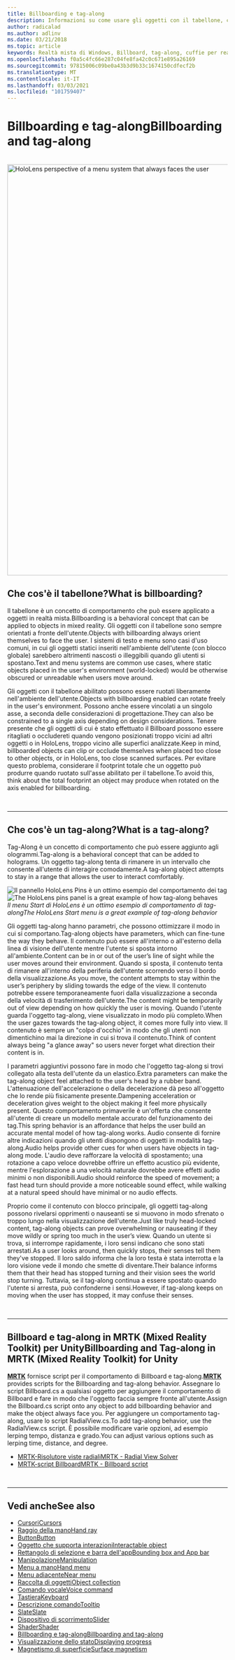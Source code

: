 ```yaml
---
title: Billboarding e tag-along
description: Informazioni su come usare gli oggetti con il tabellone, che sempre si orientano a far fronte all'utente nelle applicazioni di realtà mista.
author: radicalad
ms.author: adlinv
ms.date: 03/21/2018
ms.topic: article
keywords: Realtà mista di Windows, Billboard, tag-along, cuffie per realtà mista, auricolare di realtà mista di Windows, headset di realtà virtuale, HoloLens, MRTK, Toolkit realtà mista
ms.openlocfilehash: f0a5c4fc66e287c04fe8fa42c0c671e895a26169
ms.sourcegitcommit: 97815006c09be0a43b3d9b33c1674150cdfecf2b
ms.translationtype: MT
ms.contentlocale: it-IT
ms.lasthandoff: 03/03/2021
ms.locfileid: "101759407"
---
```

# <a name="billboarding-and-tag-along"></a><span data-ttu-id="c6037-104">Billboarding e tag-along</span><span class="sxs-lookup"><span data-stu-id="c6037-104">Billboarding and tag-along</span></span>

<br>

<img src="images/MRTK_TagAlong.gif" alt="HoloLens perspective of a menu system that always faces the user" width="940px">
<br>

## <a name="what-is-billboarding"></a><span data-ttu-id="c6037-105">Che cos'è il tabellone?</span><span class="sxs-lookup"><span data-stu-id="c6037-105">What is billboarding?</span></span>

<span data-ttu-id="c6037-106">Il tabellone è un concetto di comportamento che può essere applicato a oggetti in realtà mista.</span><span class="sxs-lookup"><span data-stu-id="c6037-106">Billboarding is a behavioral concept that can be applied to objects in mixed reality.</span></span> <span data-ttu-id="c6037-107">Gli oggetti con il tabellone sono sempre orientati a fronte dell'utente.</span><span class="sxs-lookup"><span data-stu-id="c6037-107">Objects with billboarding always orient themselves to face the user.</span></span> <span data-ttu-id="c6037-108">I sistemi di testo e menu sono casi d'uso comuni, in cui gli oggetti statici inseriti nell'ambiente dell'utente (con blocco globale) sarebbero altrimenti nascosti o illeggibili quando gli utenti si spostano.</span><span class="sxs-lookup"><span data-stu-id="c6037-108">Text and menu systems are common use cases, where static objects placed in the user's environment (world-locked) would be otherwise obscured or unreadable when users move around.</span></span>

<span data-ttu-id="c6037-109">Gli oggetti con il tabellone abilitato possono essere ruotati liberamente nell'ambiente dell'utente.</span><span class="sxs-lookup"><span data-stu-id="c6037-109">Objects with billboarding enabled can rotate freely in the user's environment.</span></span> <span data-ttu-id="c6037-110">Possono anche essere vincolati a un singolo asse, a seconda delle considerazioni di progettazione.</span><span class="sxs-lookup"><span data-stu-id="c6037-110">They can also be constrained to a single axis depending on design considerations.</span></span> <span data-ttu-id="c6037-111">Tenere presente che gli oggetti di cui è stato effettuato il Billboard possono essere ritagliati o occludereti quando vengono posizionati troppo vicini ad altri oggetti o in HoloLens, troppo vicino alle superfici analizzate.</span><span class="sxs-lookup"><span data-stu-id="c6037-111">Keep in mind, billboarded objects can clip or occlude themselves when placed too close to other objects, or in HoloLens, too close scanned surfaces.</span></span> <span data-ttu-id="c6037-112">Per evitare questo problema, considerare il footprint totale che un oggetto può produrre quando ruotato sull'asse abilitato per il tabellone.</span><span class="sxs-lookup"><span data-stu-id="c6037-112">To avoid this, think about the total footprint an object may produce when rotated on the axis enabled for billboarding.</span></span>

<br>

---
## <a name="what-is-a-tag-along"></a><span data-ttu-id="c6037-113">Che cos'è un tag-along?</span><span class="sxs-lookup"><span data-stu-id="c6037-113">What is a tag-along?</span></span>

<span data-ttu-id="c6037-114">Tag-Along è un concetto di comportamento che può essere aggiunto agli ologrammi.</span><span class="sxs-lookup"><span data-stu-id="c6037-114">Tag-along is a behavioral concept that can be added to holograms.</span></span> <span data-ttu-id="c6037-115">Un oggetto tag-along tenta di rimanere in un intervallo che consente all'utente di interagire comodamente.</span><span class="sxs-lookup"><span data-stu-id="c6037-115">A tag-along object attempts to stay in a range that allows the user to interact comfortably.</span></span>

<span data-ttu-id="c6037-116">![Il pannello HoloLens Pins è un ottimo esempio del comportamento dei tag](images/tagalong-1000px.jpg)</span><span class="sxs-lookup"><span data-stu-id="c6037-116">![The HoloLens pins panel is a great example of how tag-along behaves](images/tagalong-1000px.jpg)</span></span><br>
<span data-ttu-id="c6037-117">*Il menu Start di HoloLens è un ottimo esempio di comportamento di tag-along*</span><span class="sxs-lookup"><span data-stu-id="c6037-117">*The HoloLens Start menu is a great example of tag-along behavior*</span></span>

<span data-ttu-id="c6037-118">Gli oggetti tag-along hanno parametri, che possono ottimizzare il modo in cui si comportano.</span><span class="sxs-lookup"><span data-stu-id="c6037-118">Tag-along objects have parameters, which can fine-tune the way they behave.</span></span> <span data-ttu-id="c6037-119">Il contenuto può essere all'interno o all'esterno della linea di visione dell'utente mentre l'utente si sposta intorno all'ambiente.</span><span class="sxs-lookup"><span data-stu-id="c6037-119">Content can be in or out of the user’s line of sight while the user moves around their environment.</span></span> <span data-ttu-id="c6037-120">Quando si sposta, il contenuto tenta di rimanere all'interno della periferia dell'utente scorrendo verso il bordo della visualizzazione.</span><span class="sxs-lookup"><span data-stu-id="c6037-120">As you move, the content attempts to stay within the user’s periphery by sliding towards the edge of the view.</span></span> <span data-ttu-id="c6037-121">Il contenuto potrebbe essere temporaneamente fuori dalla visualizzazione a seconda della velocità di trasferimento dell'utente.</span><span class="sxs-lookup"><span data-stu-id="c6037-121">The content might be temporarily out of view depending on how quickly the user is moving.</span></span> <span data-ttu-id="c6037-122">Quando l'utente guarda l'oggetto tag-along, viene visualizzato in modo più completo.</span><span class="sxs-lookup"><span data-stu-id="c6037-122">When the user gazes towards the tag-along object, it comes more fully into view.</span></span> <span data-ttu-id="c6037-123">Il contenuto è sempre un "colpo d'occhio" in modo che gli utenti non dimentichino mai la direzione in cui si trova il contenuto.</span><span class="sxs-lookup"><span data-stu-id="c6037-123">Think of content always being "a glance away" so users never forget what direction their content is in.</span></span>

<span data-ttu-id="c6037-124">I parametri aggiuntivi possono fare in modo che l'oggetto tag-along si trovi collegato alla testa dell'utente da un elastico.</span><span class="sxs-lookup"><span data-stu-id="c6037-124">Extra parameters can make the tag-along object feel attached to the user's head by a rubber band.</span></span> <span data-ttu-id="c6037-125">L'attenuazione dell'accelerazione o della decelerazione dà peso all'oggetto che lo rende più fisicamente presente.</span><span class="sxs-lookup"><span data-stu-id="c6037-125">Dampening acceleration or deceleration gives weight to the object making it feel more physically present.</span></span> <span data-ttu-id="c6037-126">Questo comportamento primaverile è un'offerta che consente all'utente di creare un modello mentale accurato del funzionamento dei tag.</span><span class="sxs-lookup"><span data-stu-id="c6037-126">This spring behavior is an affordance that helps the user build an accurate mental model of how tag-along works.</span></span> <span data-ttu-id="c6037-127">Audio consente di fornire altre indicazioni quando gli utenti dispongono di oggetti in modalità tag-along.</span><span class="sxs-lookup"><span data-stu-id="c6037-127">Audio helps provide other cues for when users have objects in tag-along mode.</span></span> <span data-ttu-id="c6037-128">L'audio deve rafforzare la velocità di spostamento; una rotazione a capo veloce dovrebbe offrire un effetto acustico più evidente, mentre l'esplorazione a una velocità naturale dovrebbe avere effetti audio minimi o non disponibili.</span><span class="sxs-lookup"><span data-stu-id="c6037-128">Audio should reinforce the speed of movement; a fast head turn should provide a more noticeable sound effect, while walking at a natural speed should have minimal or no audio effects.</span></span>

<span data-ttu-id="c6037-129">Proprio come il contenuto con blocco principale, gli oggetti tag-along possono rivelarsi opprimenti o nauseanti se si muovono in modo sfrenato o troppo lungo nella visualizzazione dell'utente.</span><span class="sxs-lookup"><span data-stu-id="c6037-129">Just like truly head-locked content, tag-along objects can prove overwhelming or nauseating if they move wildly or spring too much in the user’s view.</span></span> <span data-ttu-id="c6037-130">Quando un utente si trova, si interrompe rapidamente, i loro sensi indicano che sono stati arrestati.</span><span class="sxs-lookup"><span data-stu-id="c6037-130">As a user looks around, then quickly stops, their senses tell them they've stopped.</span></span> <span data-ttu-id="c6037-131">Il loro saldo informa che la loro testa è stata interrotta e la loro visione vede il mondo che smette di diventare.</span><span class="sxs-lookup"><span data-stu-id="c6037-131">Their balance informs them that their head has stopped turning and their vision sees the world stop turning.</span></span> <span data-ttu-id="c6037-132">Tuttavia, se il tag-along continua a essere spostato quando l'utente si arresta, può confonderne i sensi.</span><span class="sxs-lookup"><span data-stu-id="c6037-132">However, if tag-along keeps on moving when the user has stopped, it may confuse their senses.</span></span>

<br>

---

## <a name="billboarding-and-tag-along-in-mrtk-mixed-reality-toolkit-for-unity"></a><span data-ttu-id="c6037-133">Billboard e tag-along in MRTK (Mixed Reality Toolkit) per Unity</span><span class="sxs-lookup"><span data-stu-id="c6037-133">Billboarding and Tag-along in MRTK (Mixed Reality Toolkit) for Unity</span></span>
<span data-ttu-id="c6037-134">**[MRTK](https://github.com/Microsoft/MixedRealityToolkit-Unity)** fornisce script per il comportamento di Billboard e tag-along.</span><span class="sxs-lookup"><span data-stu-id="c6037-134">**[MRTK](https://github.com/Microsoft/MixedRealityToolkit-Unity)** provides scripts for the Billboarding and tag-along behavior.</span></span> <span data-ttu-id="c6037-135">Assegnare lo script Billboard.cs a qualsiasi oggetto per aggiungere il comportamento di Billboard e fare in modo che l'oggetto faccia sempre fronte all'utente.</span><span class="sxs-lookup"><span data-stu-id="c6037-135">Assign the Billboard.cs script onto any object to add billboarding behavior and make the object always face you.</span></span> <span data-ttu-id="c6037-136">Per aggiungere un comportamento tag-along, usare lo script RadialView.cs.</span><span class="sxs-lookup"><span data-stu-id="c6037-136">To add tag-along behavior, use the RadialView.cs script.</span></span> <span data-ttu-id="c6037-137">È possibile modificare varie opzioni, ad esempio lerping tempo, distanza e grado.</span><span class="sxs-lookup"><span data-stu-id="c6037-137">You can adjust various options such as lerping time, distance, and degree.</span></span>

* [<span data-ttu-id="c6037-138">MRTK-Risolutore viste radiali</span><span class="sxs-lookup"><span data-stu-id="c6037-138">MRTK - Radial View Solver</span></span>](https://docs.microsoft.com/windows/mixed-reality/mrtk-docs/features/ux-building-blocks/solvers/solver.md#radialview)
* [<span data-ttu-id="c6037-139">MRTK-script Billboard</span><span class="sxs-lookup"><span data-stu-id="c6037-139">MRTK - Billboard script</span></span>](https://github.com/microsoft/MixedRealityToolkit-Unity/blob/mrtk_release/Assets/MixedRealityToolkit.SDK/Features/UX/Scripts/Utilities/Billboard.cs)


<br>

---

## <a name="see-also"></a><span data-ttu-id="c6037-140">Vedi anche</span><span class="sxs-lookup"><span data-stu-id="c6037-140">See also</span></span>

* [<span data-ttu-id="c6037-141">Cursori</span><span class="sxs-lookup"><span data-stu-id="c6037-141">Cursors</span></span>](cursors.md)
* [<span data-ttu-id="c6037-142">Raggio della mano</span><span class="sxs-lookup"><span data-stu-id="c6037-142">Hand ray</span></span>](point-and-commit.md)
* [<span data-ttu-id="c6037-143">Button</span><span class="sxs-lookup"><span data-stu-id="c6037-143">Button</span></span>](button.md)
* [<span data-ttu-id="c6037-144">Oggetto che supporta interazioni</span><span class="sxs-lookup"><span data-stu-id="c6037-144">Interactable object</span></span>](interactable-object.md)
* [<span data-ttu-id="c6037-145">Rettangolo di selezione e barra dell'app</span><span class="sxs-lookup"><span data-stu-id="c6037-145">Bounding box and App bar</span></span>](app-bar-and-bounding-box.md)
* [<span data-ttu-id="c6037-146">Manipolazione</span><span class="sxs-lookup"><span data-stu-id="c6037-146">Manipulation</span></span>](direct-manipulation.md)
* [<span data-ttu-id="c6037-147">Menu a mano</span><span class="sxs-lookup"><span data-stu-id="c6037-147">Hand menu</span></span>](hand-menu.md)
* [<span data-ttu-id="c6037-148">Menu adiacente</span><span class="sxs-lookup"><span data-stu-id="c6037-148">Near menu</span></span>](near-menu.md)
* [<span data-ttu-id="c6037-149">Raccolta di oggetti</span><span class="sxs-lookup"><span data-stu-id="c6037-149">Object collection</span></span>](object-collection.md)
* [<span data-ttu-id="c6037-150">Comando vocale</span><span class="sxs-lookup"><span data-stu-id="c6037-150">Voice command</span></span>](voice-input.md)
* [<span data-ttu-id="c6037-151">Tastiera</span><span class="sxs-lookup"><span data-stu-id="c6037-151">Keyboard</span></span>](keyboard.md)
* [<span data-ttu-id="c6037-152">Descrizione comando</span><span class="sxs-lookup"><span data-stu-id="c6037-152">Tooltip</span></span>](tooltip.md)
* [<span data-ttu-id="c6037-153">Slate</span><span class="sxs-lookup"><span data-stu-id="c6037-153">Slate</span></span>](slate.md)
* [<span data-ttu-id="c6037-154">Dispositivo di scorrimento</span><span class="sxs-lookup"><span data-stu-id="c6037-154">Slider</span></span>](slider.md)
* [<span data-ttu-id="c6037-155">Shader</span><span class="sxs-lookup"><span data-stu-id="c6037-155">Shader</span></span>](shader.md)
* [<span data-ttu-id="c6037-156">Billboarding e tag-along</span><span class="sxs-lookup"><span data-stu-id="c6037-156">Billboarding and tag-along</span></span>](billboarding-and-tag-along.md)
* [<span data-ttu-id="c6037-157">Visualizzazione dello stato</span><span class="sxs-lookup"><span data-stu-id="c6037-157">Displaying progress</span></span>](progress.md)
* [<span data-ttu-id="c6037-158">Magnetismo di superficie</span><span class="sxs-lookup"><span data-stu-id="c6037-158">Surface magnetism</span></span>](surface-magnetism.md)
